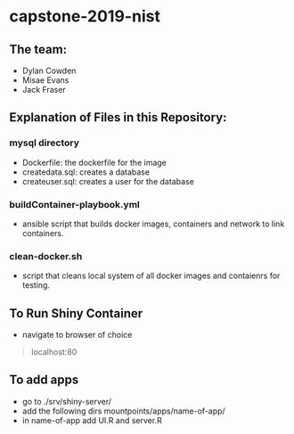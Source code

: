 # capstone-2019-nist

## The team: 
* Dylan Cowden
* Misae Evans
* Jack Fraser

## Explanation of Files in this Repository: 
### mysql directory 
* Dockerfile: the dockerfile for the image
* createdata.sql: creates a database
* createuser.sql: creates a user for the database 
### buildContainer-playbook.yml
* ansible script that builds docker images, containers and network to link containers. 
### clean-docker.sh
* script that cleans local system of all docker images and contaienrs for testing.

## To Run Shiny Container
* navigate to browser of choice
>  localhost:80

## To add apps 
* go to ./srv/shiny-server/
* add the following dirs mountpoints/apps/name-of-app/ 
* in name-of-app add UI.R and server.R 
